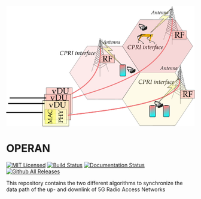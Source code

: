 <p align="center">
<img alt="PostSahnnon_SDR" src="https://github.com/jracevedob/OPERAN/blob/main/Logo/ORAN.png" width="800">
</p>


# OPERAN
[![MIT Licensed](https://img.shields.io/github/license/jracevedob/OPERAN)](https://github.com/jracevedob/OPERAN/blob/main/LICENSE)
[![Build Status](https://github.com//jracevedob/OPERAN/actions/workflows/build.yml/badge.svg)](https://github.com//jracevedob/OPERAN/actions)
[![Documentation Status](https://readthedocs.org/projects/post-shannon-sdr/badge/?version=latest)](https://post-shannon-sdr.readthedocs.io/en/latest/?badge=latest)
[![Github All Releases](https://img.shields.io/github/downloads/jracevedob/OPERAN/total.svg)]()

This repository contains the two different algorithms to synchronize the data path of the up- and downlink of 5G Radio Access Networks
